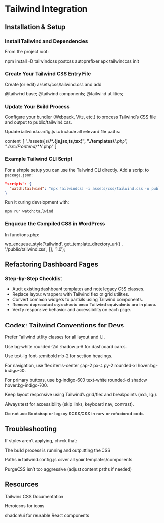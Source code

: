 # Tailwind Integration

## Installation & Setup

### Install Tailwind and Dependencies

From the project root:

npm install -D tailwindcss postcss autoprefixer
npx tailwindcss init

### Create Your Tailwind CSS Entry File

Create (or edit) assets/css/tailwind.css and add:

@tailwind base;
@tailwind components;
@tailwind utilities;

### Update Your Build Process

Configure your bundler (Webpack, Vite, etc.) to process Tailwind’s CSS file and output to public/tailwind.css.

Update tailwind.config.js to include all relevant file paths:

content: [
  "./assets/js/**/*.{js,jsx,ts,tsx}",
  "./templates/**/*.php",
  "./src/Frontend/**/*.php"
]

### Example Tailwind CLI Script

For a simple setup you can use the Tailwind CLI directly. Add a script to
`package.json`:

```json
"scripts": {
  "watch:tailwind": "npx tailwindcss -i assets/css/tailwind.css -o public/tailwind.css --watch"
}
```

Run it during development with:

```bash
npm run watch:tailwind
```

### Enqueue the Compiled CSS in WordPress

In functions.php:

wp_enqueue_style('tailwind', get_template_directory_uri() . '/public/tailwind.css', [], '1.0');

## Refactoring Dashboard Pages

### Step-by-Step Checklist

- Audit existing dashboard templates and note legacy CSS classes.
- Replace layout wrappers with Tailwind flex or grid utilities.
- Convert common widgets to partials using Tailwind components.
- Remove deprecated stylesheets once Tailwind equivalents are in place.
- Verify responsive behavior and accessibility on each page.

## Codex: Tailwind Conventions for Devs

Prefer Tailwind utility classes for all layout and UI.

Use bg-white rounded-2xl shadow p-6 for dashboard cards.

Use text-lg font-semibold mb-2 for section headings.

For navigation, use flex items-center gap-2 px-4 py-2 rounded-xl hover:bg-indigo-50.

For primary buttons, use bg-indigo-600 text-white rounded-xl shadow hover:bg-indigo-700.

Keep layout responsive using Tailwind’s grid/flex and breakpoints (md:, lg:).

Always test for accessibility (skip links, keyboard nav, contrast).

Do not use Bootstrap or legacy SCSS/CSS in new or refactored code.

## Troubleshooting

If styles aren’t applying, check that:

The build process is running and outputting the CSS

Paths in tailwind.config.js cover all your templates/components

PurgeCSS isn’t too aggressive (adjust content paths if needed)

## Resources

Tailwind CSS Documentation

Heroicons for icons

shadcn/ui for reusable React components
